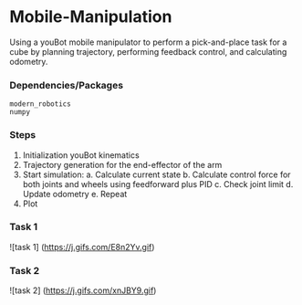 # Mobile-Manipulation

Using a youBot mobile manipulator to perform a pick-and-place task for a cube by planning trajectory, performing feedback control, and calculating odometry.

### Dependencies/Packages
```
modern_robotics
numpy
```

### Steps

1. Initialization youBot kinematics
2. Trajectory generation for the end-effector of the arm
3. Start simulation:
  a. Calculate current state
  b. Calculate control force for both joints and wheels using feedforward plus PID
  c. Check joint limit
  d. Update odometry
  e. Repeat
4. Plot
  


### Task 1
![task 1] (https://j.gifs.com/E8n2Yv.gif)

### Task 2
![task 2] (https://j.gifs.com/xnJBY9.gif)
